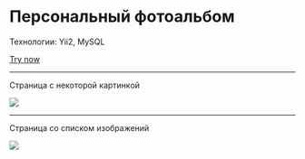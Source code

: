 <h1>Персональный фотоальбом</h1>
<p>Технологии: Yii2, MySQL</p>
<a href='http://kappa.cs.petrsu.ru/~pogudin/basic/web/'>Try now</a>
<hr>
<p>Страница с некоторой картинкой</p>
<img src='https://i.ibb.co/sq6LhSL/2021-06-20-16-08-59.png'></img>
<hr>
<p>Страница со списком изображений</p>
<img src='https://i.ibb.co/8dj751h/2021-06-20-16-09-18.png'></img>
